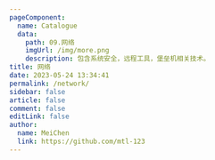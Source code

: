```yaml
---
pageComponent:
  name: Catalogue
  data:
    path: 09.网络
    imgUrl: /img/more.png
    description: 包含系统安全，远程工具，堡垒机相关技术。
title: 网络
date: 2023-05-24 13:34:41
permalink: /network/
sidebar: false
article: false
comment: false
editLink: false
author:
  name: MeiChen
  link: https://github.com/mtl-123
---
```

